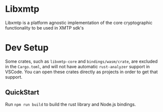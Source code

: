 
# Libxmtp

Libxmtp is a platform agnostic implementation of the core cryptographic functionality to be used in XMTP sdk's

# Dev Setup

Some crates, such as `libxmtp-core` and `bindings/wasm/crate`, are excluded in the `Cargo.toml`, and will not have automatic `rust-analyzer` support in VSCode. You can open these crates directly as projects in order to get that support.

## QuickStart

Run `npm run build` to build the rust library and Node.js bindings.
